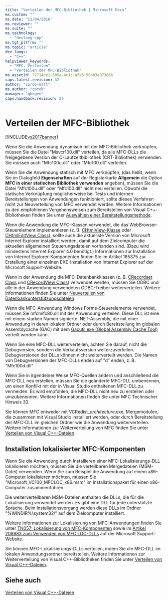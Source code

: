 ```yaml
---
title: "Verteilen der MFC-Bibliothek | Microsoft Docs"
ms.custom: ""
ms.date: "11/04/2016"
ms.reviewer: ""
ms.suite: ""
ms.technology: 
  - "devlang-cpp"
ms.tgt_pltfrm: ""
ms.topic: "article"
dev_langs: 
  - "C++"
helpviewer_keywords: 
  - "MFC, Verteilen"
  - "Verteilen der MFC-Bibliothek"
ms.assetid: 72714ce1-385e-4c1c-afa5-96b03e873866
caps.latest.revision: 32
author: "corob-msft"
ms.author: "corob"
manager: "ghogen"
caps.handback.revision: 29
---
```

# Verteilen der MFC-Bibliothek
[!INCLUDE[vs2017banner](../assembler/inline/includes/vs2017banner.md)]

Wenn Sie die Anwendung dynamisch mit der MFC\-Bibliothek verknüpfen, müssen Sie die Datei "Msvcr100.dll" verteilen, da alle MFC\-DLLs die freigegebene Version der C\-Laufzeitbibliothek \(CRT\-Bibliothek\) verwenden.  Sie müssen auch "Mfc100u.dll" oder "Mfc100.dll" verteilen.  
  
 Wenn Sie die Anwendung statisch mit MFC verknüpfen, \(das heißt, wenn Sie im Dialogfeld **Eigenschaften** auf der Registerkarte **Allgemein** die Option **MFC in einer statischen Bibliothek verwenden** angeben\), müssen Sie die Datei "Mfc100u.dll" oder "Mfc100.dll" nicht neu verteilen.  Obwohl die statische Verknüpfung möglicherweise bei Tests und internen Bereitstellungen von Anwendungen funktioniert, sollte dieses Verfahren nicht zur Neuverteilung von MFC verwendet werden.  Weitere Informationen zu den empfohlenen Vorgehensweisen zum Bereitstellen von Visual C\+\+\-Bibliotheken finden Sie unter [Auswählen einer Bereitstellungsmethode](../ide/choosing-a-deployment-method.md).  
  
 Wenn die Anwendung die MFC\-Klassen verwendet, die das WebBrowser\-Steuerelement implementieren \(z. B. [CHtmlView\-Klasse](../mfc/reference/chtmlview-class.md) oder [CHtmlEditView Class](../mfc/reference/chtmleditview-class.md)\), sollte auch die aktuellste Version von Microsoft Internet Explorer installiert werden, damit auf dem Zielcomputer die aktuellen allgemeinen Steuerungsdateien vorhanden sind. \(Dazu wird mindestens Internet Explorer 4.0 benötigt.\) Informationen zur Installation von Internet Explorer\-Komponenten finden Sie im Artikel 185375 zur Erstellung einer einzelnen EXE\-Installation von Internet Explorer auf der Microsoft Support\-Website.  
  
 Wenn in der Anwendung die MFC\-Datenbankklassen \(z. B. [CRecordset Class](../mfc/reference/crecordset-class.md) und [CRecordView Class](../mfc/reference/crecordview-class.md)\) verwendet werden, müssen Sie ODBC und alle in der Anwendung verwendeten ODBC\-Treiber weiterverteilen.  Weitere Informationen finden Sie unter [Neuverteilen von Datenbankunterstützungsdateien](../ide/redistributing-database-support-files.md).  
  
 Wenn die MFC\-Anwendung Windows Forms\-Steuerelemente verwendet, müssen Sie mfcmifc80.dll mit der Anwendung verteilen.  Diese DLL ist eine mit einem starken Namen signierte .NET\-Assembly, die mit einer Anwendung in deren lokalem Ordner oder durch Bereitstellung im globalen Assemblycache \(GAC\) mit dem [Gacutil.exe \(Global Assembly Cache Tool\)](../Topic/Gacutil.exe%20\(Global%20Assembly%20Cache%20Tool\).md) verteilt werden kann.  
  
 Wenn Sie eine MFC\-DLL weiterverteilen, achten Sie darauf, nicht die Debugversion, sondern die Verkaufsversion weiterzuverteilen.  Debugversionen der DLLs können nicht weiterverteilt werden.  Die Namen von Debugversionen der MFC\-DLLs enden auf "d" enden, z. B. "Mfc100d.dll"  
  
 Wenn Sie in irgendeiner Weise MFC\-Quellen ändern und anschließend die MFC\-DLL neu erstellen, müssen Sie die geänderte MFC\-DLL umbenennen, um einen Konflikt mit der in Visual Studio enthaltenen MFC\-DLL zu vermeiden.  Es wird empfohlen, die MFC\-DLL nicht neu zu erstellen oder umzubenennen.  Weitere Informationen finden Sie unter MFC Technischer Hinweis 33.  
  
 Sie können MFC entweder mit VCRedist\_*architecture*.exe, Mergemodulen, die zusammen mit Visual Studio installiert werden, oder durch Bereitstellung der MFC\-DLL im gleichen Ordner wie die Anwendung weiterverteilen.  Weitere Informationen zur Weiterverteilung von MFC finden Sie unter [Verteilen von Visual C\+\+\-Dateien](../ide/redistributing-visual-cpp-files.md).  
  
## Installation lokalisierter MFC\-Komponenten  
 Wenn Sie die Anwendung durch Installieren einer MFC\-Lokalisierungs\-DLL lokalisieren möchten, müssen Sie die verteilbaren Mergedateien \(MSM\-Datei\) verwenden.  Wenn Sie zum Beispiel die Anwendung auf einem x86\-Computer lokalisieren möchten, müssen Sie "Microsoft\_VC100\_MFCLOC\_x86.msm" im Installationspaket für einen x86\-Computer zusammenführen.  
  
 Die weiterverteilbaren MSM\-Dateien enthalten die DLLs, die für die Lokalisierung verwendet werden.  Es gibt eine DLL für jede unterstützte Sprache.  Beim Installationsvorgang werden diese DLLs im Ordner "%WINDIR%\\system32\\" auf dem Zielcomputer installiert.  
  
 Weitere Informationen zur Lokalisierung von MFC\-Anwendungen finden Sie unter [TN057: Lokalisierung von MFC\-Komponenten](../mfc/tn057-localization-of-mfc-components.md) sowie im [Artikel 208983 zum Verwenden von MFC LOC\-DLLs](http://go.microsoft.com/fwlink/?LinkId=198025) auf der Microsoft Support\-Website.  
  
 Sie können MFC\-Lokalisierungs\-DLLs verteilen, indem Sie die MFC\-DLL im lokalen Anwendungsordner bereitstellen.  Weitere Informationen zur Weiterverteilung von Visual C\+\+\-Bibliotheken finden Sie unter [Verteilen von Visual C\+\+\-Dateien](../ide/redistributing-visual-cpp-files.md).  
  
## Siehe auch  
 [Verteilen von Visual C\+\+\-Dateien](../ide/redistributing-visual-cpp-files.md)